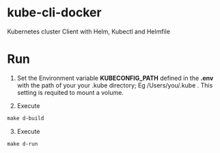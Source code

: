 # kube-cli-docker
Kubernetes cluster Client with Helm, Kubectl and Helmfile 

# Run

1) Set the Environment variable **KUBECONFIG_PATH** defined in the **.env** with the path of your your .kube directory; Eg /Users/you/.kube . 
   This setting is requited to mount a volume.

2) Execute 
    
  ```makefile
 make d-build
```

3) Execute 
  ```makefile
 make d-run
```
